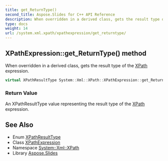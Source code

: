 ```yaml
---
title: get_ReturnType()
second_title: Aspose.Slides for C++ API Reference
description: When overridden in a derived class, gets the result type of the XPath expression.
type: docs
weight: 14
url: /system.xml.xpath/xpathexpression/get_returntype/
---
```

## XPathExpression::get_ReturnType() method


When overridden in a derived class, gets the result type of the [XPath](../../) expression.

```cpp
virtual XPathResultType System::Xml::XPath::XPathExpression::get_ReturnType()=0
```


### Return Value

An XPathResultType value representing the result type of the [XPath](../../) expression.

## See Also

* Enum [XPathResultType](../../xpathresulttype/)
* Class [XPathExpression](../)
* Namespace [System::Xml::XPath](../../)
* Library [Aspose.Slides](../../../)